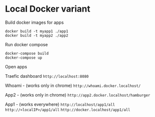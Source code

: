 # Local Docker variant

Build docker images for apps

```Shell
docker build -t myapp1 ./app1
docker build -t myapp2 ./app2
```
 
Run docker compose

```Shell
docker-compose build
docker-compose up
```

Open apps

Traefic dashboard
`http://localhost:8080`

Whoami - (works only in chrome)
`http://whoami.docker.localhost/`

App2 - (works only in chrome)
`http://app2.docker.localhost/hamburger`

App1 - (works everywhere)
`http://localhost/app1/all`
`http://<localIP>/app1/all`
`http://docker.localhost/app1/all`



